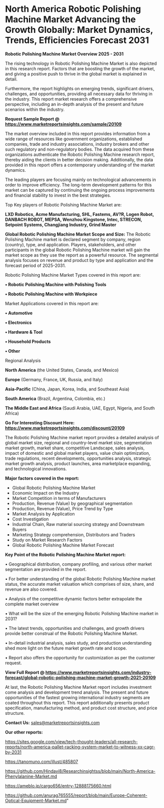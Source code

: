 # North America Robotic Polishing Machine Market Advancing the Growth Globally: Market Dynamics, Trends, Efficiencies Forecast 2031

<Strong> Robotic Polishing Machine Market Overview 2025 - 2031</strong>

The rising technology in Robotic Polishing Machine Market is also depicted in this research report. Factors that are boosting the growth of the market, and giving a positive push to thrive in the global market is explained in detail.

Furthermore, the report highlights on emerging trends, significant drivers, challenges, and opportunities, providing all necessary data for thriving in the industry. This report market research offers a comprehensive perspective, including an in-depth analysis of the present and future scenarios within the industry.

<strong>Request Sample Report @ <a href=https://www.marketreportsinsights.com/sample/20109>https://www.marketreportsinsights.com/sample/20109</a></strong>

The market overview included in this report provides information from a wide range of resources like government organizations, established companies, trade and industry associations, industry brokers and other such regulatory and non-regulatory bodies. The data acquired from these organizations authenticate the Robotic Polishing Machine research report, thereby aiding the clients in better decision making. Additionally, the data provided in this report offers a contemporary understanding of the market dynamics.

The leading players are focusing mainly on technological advancements in order to improve efficiency. The long-term development patterns for this market can be captured by continuing the ongoing process improvements and financial stability to invest in the best strategies.

Top Key players of Robotic Polishing Machine Market are:

<strong>LXD Robotics, Acme Manufacturing, SHL, Fastems, AV?R, Logen Robot, DANBACH ROBOT, MEPSA, Wenzhou Kingstone, Intec, STRECON, Setpoint Systems, Changjiang Industry, Grind Master</strong>

<strong><b>Global Robotic Polishing Machine Market Scope and Size:</b></strong>
The Robotic Polishing Machine market is declared segment by company, region (country), type, and application. Players, stakeholders, and other participants in the global Robotic Polishing Machine market will gain the market scope as they use the report as a powerful resource. The segmental analysis focuses on revenue and product by type and application and the forecast period of 2025-2031.

Robotic Polishing Machine Market Types covered in this report are:

<strong>• Robotic Polishing Machine with Polishing Tools

• Robotic Polishing Machine with Workpiece</strong>

Market Applications covered in this report are:

<strong>• Automotive

• Electronics

• Hardware & Tool

• Household Products

• Other</strong> 

Regional Analysis

<strong>North America</strong> (the United States, Canada, and Mexico)

<strong>Europe</strong> (Germany, France, UK, Russia, and Italy)

<strong>Asia-Pacific</strong> (China, Japan, Korea, India, and Southeast Asia)

<strong>South America</strong> (Brazil, Argentina, Colombia, etc.)

<strong>The Middle East and Africa</strong> (Saudi Arabia, UAE, Egypt, Nigeria, and South Africa)

<strong>Go For Interesting Discount Here: <a href=https://www.marketreportsinsights.com/discount/20109>https://www.marketreportsinsights.com/discount/20109</a></strong>

The Robotic Polishing Machine market report provides a detailed analysis of global market size, regional and country-level market size, segmentation market growth, market share, competitive Landscape, sales analysis, impact of domestic and global market players, value chain optimization, trade regulations, recent developments, opportunities analysis, strategic market growth analysis, product launches, area marketplace expanding, and technological innovations.

<strong><b>Major factors covered in the report:</b></strong>
<ul>
  <li>Global Robotic Polishing Machine Market </li>
  <li>Economic Impact on the Industry</li>
  <li>Market Competition in terms of Manufacturers</li>
  <li>Production, Revenue (Value) by geographical segmentation</li>
  <li>Production, Revenue (Value), Price Trend by Type</li>
  <li>Market Analysis by Application</li>
  <li>Cost Investigation</li>
  <li>Industrial Chain, Raw material sourcing strategy and Downstream Buyers</li>
  <li>Marketing Strategy comprehension, Distributors and Traders</li>
  <li>Study on Market Research Factors</li>
  <li>Global Robotic Polishing Machine Market Forecast</li>
</ul>

<strong><b>Key Point of the Robotic Polishing Machine Market report:</b></strong>

• Geographical distribution, company profiling, and various other market segmentation are provided in the report.

• For better understanding of the global Robotic Polishing Machine market status, the accurate market valuation which comprises of size, share, and revenue are also covered.

• Analysis of the competitive dynamic factors better extrapolate the complete market overview

• What will be the size of the emerging Robotic Polishing Machine market in 2031?

• The latest trends, opportunities and challenges, and growth drivers provide better construal of the Robotic Polishing Machine Market.

• In-detail industrial analysis, sales study, and production understanding shed more light on the future market growth rate and scope.

• Report also offers the opportunity for customization as per the customer request.

<strong><b>View Full Report @ <a href=https://www.marketreportsinsights.com/industry-forecast/global-robotic-polishing-machine-market-growth-2021-20109>https://www.marketreportsinsights.com/industry-forecast/global-robotic-polishing-machine-market-growth-2021-20109</a></b></strong>


At last, the Robotic Polishing Machine Market report includes investment come analysis and development trend analysis. The present and future opportunities of the fastest growing international industry segments are coated throughout this report. This report additionally presents product specification, manufacturing method, and product cost structure, and price structure.

<strong>Contact Us:</strong>
sales@marketreportsinsights.com

<strong>Our other reports:</strong>

<a href=https://sites.google.com/view/tech-thought-leaders/all-research-reports/north-america-pallet-racking-system-market-to-witness-xx-cagr-by-2031>https://sites.google.com/view/tech-thought-leaders/all-research-reports/north-america-pallet-racking-system-market-to-witness-xx-cagr-by-2031</a>

<a href=https://tanomuno.com/illust/485807>https://tanomuno.com/illust/485807</a>

<a href=https://github.com/Hindavi8/Researchinsightss/blob/main/North-America-Phenylalanine-Market.md>https://github.com/Hindavi8/Researchinsightss/blob/main/North-America-Phenylalanine-Market.md</a>

<a href=https://ameblo.jp/cargo656/entry-12888175660.html>https://ameblo.jp/cargo656/entry-12888175660.html</a>

<a href=https://github.com/anurag765555/report/blob/main/Europe-Coherent-Optical-Equipment-Market.md>https://github.com/anurag765555/report/blob/main/Europe-Coherent-Optical-Equipment-Market.md</a>"
